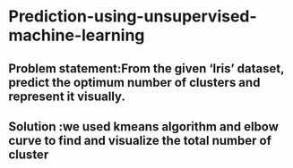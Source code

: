 # Prediction-using-unsupervised-machine-learning
## Problem statement:From the given ‘Iris’ dataset, predict the optimum number of clusters and represent it visually.
## Solution :we used kmeans algorithm and elbow curve to find and visualize the total number of cluster

